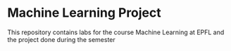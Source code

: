 # Machine Learning Project
This repository contains labs for the course Machine Learning at EPFL and the project done during the semester
